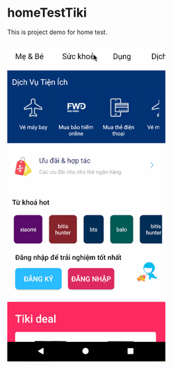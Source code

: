 # homeTestTiki
This is project demo for home test. 

![](https://github.com/tictacpc/homeTestTiki/blob/master/demoApp.gif)
